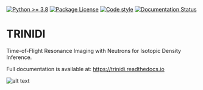 [![Python \>= 3.8](https://img.shields.io/badge/python-3.8+-green.svg)](https://www.python.org/)
[![Package License](https://img.shields.io/github/license/lanl/trinidi.svg)](https://github.com/lanl/trinidi/blob/main/LICENSE)
[![Code style](https://img.shields.io/badge/code%20style-black-000000.svg)](https://github.com/psf/black)
[![Documentation Status](https://readthedocs.org/projects/trinidi/badge/?version=latest)](http://trinidi.readthedocs.io/en/latest/?badge=latest)


# TRINIDI

Time-of-Flight Resonance Imaging with Neutrons for Isotopic Density Inference.

Full documentation is available at: https://trinidi.readthedocs.io

![alt text](https://github.com/lanl/trinidi/blob/main/welcome.png?raw=true)
